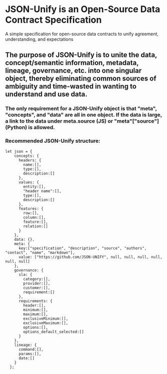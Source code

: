 # JSON-Unify is an Open-Source Data Contract Specification 
A simple specification for open-source data contracts to unify agreement, understanding, and expectations

## The purpose of JSON-Unify is to unite the data, concept/semantic information, metadata, lineage, governance, etc. into one singular object, thereby eliminating common sources of ambiguity and time-wasted in wanting to understand and use data.

### The only requirement for a JSON-Unify object is that "meta", "concepts", and "data" are all in one object. If the data is large, a link to the data under meta.source (JS) or "meta"["source"] (Python) is allowed.

### Recommended JSON-Unify structure:

```
let json = {
    concepts: {
      headers: {
        name:[],
        type:[],
        description:[]
      },
      values: {
        entity:[],
        "header name":[],
        type:[],
        description:[]
      },
      features: {
        row:[],
        column:[],
        feature:[],
        relation:[]
      }
    },
    data: {},
    meta: {
      key:["specification", "description", "source", "authors", "contact", "name", "markdown"],
      value: ["https://github.com/JSON-UNIFY", null, null, null, null, null, null]
    },
    governance: {
      sla: {
        category:[],
        provider:[],
        customer:[],
        requirement:[]
      },
      requirements: {
        header:[],
        minimum:[],
        maximum:[],
        exclusiveMinimum:[],
        exclusiveMaximum:[],
        options:[],
        options_default_selected:[]
      }
    },
    lineage: {
      command:[],
      params:[],
      date:[]
    }
  };

```

